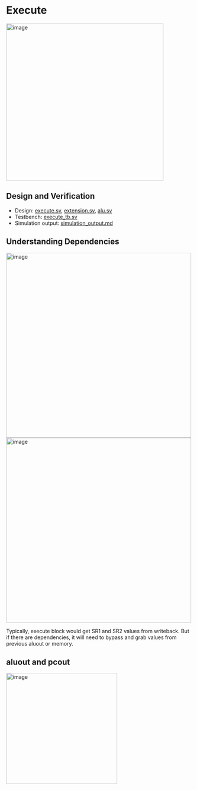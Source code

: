 # Execute
<img src="https://github.com/coolnikitav/coding-lessons/assets/30304422/c8fb7e73-74b7-4dc5-8f65-19579ac40f5b" alt="image" width="425"/>

## Design and Verification
- Design: [execute.sv](execute.sv), [extension.sv](extension.sv), [alu.sv](alu.sv)
- Testbench: [execute_tb.sv](execute_tb.sv)
- Simulation output: [simulation_output.md](simulation_output.md)

## Understanding Dependencies
<img src="https://github.com/coolnikitav/coding-lessons/assets/30304422/fcbfc29f-33ee-4241-a152-a48ee547d4b2" alt="image" width="500"/>

<img src="https://github.com/coolnikitav/coding-lessons/assets/30304422/2e409569-c86f-4911-8147-80b9e67d2d11" alt="image" width="500"/>

Typically, execute block would get SR1 and SR2 values from writeback. But if there are dependencies, it will need to bypass and grab values from previous aluout or memory.

## aluout and pcout
<img src="https://github.com/coolnikitav/coding-lessons/assets/30304422/2c30ff0a-48fc-43ff-96d4-f132963f9148" alt="image" width="300"/>

